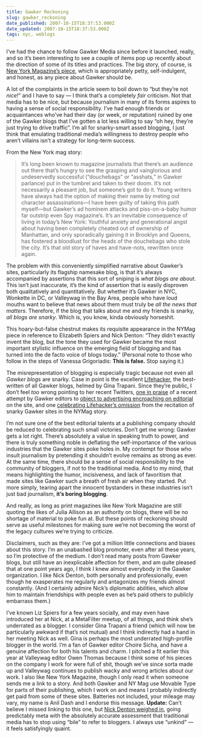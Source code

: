 ```yaml
---
title: Gawker Reckoning
slug: gawker_reckoning
date_published: 2007-10-15T18:37:53.000Z
date_updated: 2007-10-15T18:37:53.000Z
tags: nyc, weblogs
---
```


I’ve had the chance to follow Gawker Media since before it launched, really, and so it’s been interesting to see a couple of items pop up recently about the direction of some of its titles and practices. The big story, of course, is [New York Magazine’s piece](http://www.printthis.clickability.com/pt/cpt?action=cpt&amp;title=Gawker+and+the+Rage+of+the+Creative+Underclass+--+New+York+Magazine&amp;expire=&amp;urlID=24417874&amp;fb=Y&amp;url=http%3A%2F%2Fnymag.com%2Fnews%2Ffeatures%2F39319%2F%3Fftr-promo&amp;partnerID=73272), which is appropriately petty, self-indulgent, and honest, as any piece about Gawker should be.

A lot of the complaints in the article seem to boil down to “but they’re not *nice*!” and I have to say — I think that’s a completely *fair* criticism. Not that media has to be nice, but because journalism in many of its forms aspires to having a sense of social responsibility. I’ve had enough friends or acquaintances who’ve had their day (or week, or reputation) ruined by one of the Gawker blogs that I’ve gotten a lot less willing to say “oh hey, they’re just trying to drive traffic”. I’m all for snarky-smart assed blogging, I just think that emulating traditional media’s willingness to destroy people who aren’t villains isn’t a strategy for long-term success.

From the New York mag story:

> It’s long been known to magazine journalists that there’s an audience out there that’s hungry to see the grasping and vainglorious and undeservedly successful (“douchebags” or “asshats,” in Gawker parlance) put in the tumbrel and taken to their doom. It’s not necessarily a pleasant job, but someone’s got to do it. Young writers have always had the option of making their name by meting out character assassinations—I have been guilty of taking this path myself—but Gawker’s ad hominem attacks and piss-on-a-baby humor far outstrip even Spy magazine’s. It’s an inevitable consequence of living in today’s New York: Youthful anxiety and generational angst about having been completely cheated out of ownership of Manhattan, and only sporadically gaining it in Brooklyn and Queens, has fostered a bloodlust for the heads of the douchebags who stole the city. It’s that old story of haves and have-nots, rewritten once again.

The problem with this conveniently simplified narrative about Gawker’s sites, particularly its flagship namesake blog, is that it’s always accompanied by assertions that this sort of sniping is *what blogs are about*. This isn’t just inaccurate, it’s the kind of assertion that is easily disproven both qualitatively and quantitatively. But whether it’s Gawker in NYC, Wonkette in DC, or Valleywag in the Bay Area, people who have loud mouths want to believe that news about them must truly be *all the news that matters*. Therefore, if the blog that talks about me and my friends is snarky, *all blogs are snarky*. Which is, you know, kinda obviously horseshit.

This hoary-but-false chestnut makes its requisite appearance in the NYMag piece in reference to Elizabeth Spiers and Nick Denton: “They didn’t exactly invent the blog, but the tone they used for Gawker became the most important stylistic influence on the emerging field of blogging and has turned into the de facto voice of blogs today.” (Personal note to those who follow in the steps of Vanessa Grigoriadis: **This is false.** Stop saying it.)

The misrepresentation of blogging is especially tragic because not even all *Gawker blogs* are snarky. Case in point is the excellent [Lifehacker](http://www.lifehacker.com/), the best-written of all Gawker blogs, helmed by Gina Trapani. Since they’re public, I don’t feel *too* wrong pointing to her recent Twitters, [one in praise](http://twitter.com/ginatrapani/statuses/331591822) of a recent attempt by Gawker editors to [object to advertising encroaching on editorial](http://gawker.com/news/transparency/should-we-be-on-strike-309077.php) on the site, and one [celebrating Lifehacker’s omission](http://twitter.com/ginatrapani/statuses/337669362) from the recitation of snarky Gawker sites in the NYMag story.

I’m not sure one of the best editorial talents at a publishing company should be reduced to celebrating such small victories. Don’t get me wrong: Gawker gets a lot right. There’s absolutely a value in speaking truth to power, and there is truly something noble in deflating the self-importance of the various industries that the Gawker sites poke holes in. My contempt for those who insult journalism by pretending it shouldn’t evolve remains as strong as ever. At the same time, there should be a sense of social responsibility to the community of bloggers, if not to the traditional media. And to my mind, that means highlighting the humor, incisiveness, and lack of favoritism that made sites like Gawker such a breath of fresh air when they started. Put more simply, tearing apart the innocent bystanders in these industries isn’t just bad journalism, **it’s boring blogging**.

And really, as long as print magazines like New York Magazine are still quoting the likes of Julia Allison as an authority on blogs, there will be no shortage of material to poke fun at. But these points of reckoning should serve as useful milestones for making sure we’re not becoming the worst of the legacy cultures we’re trying to criticize.

Disclaimers, such as they are: I’ve got a million little connections and biases about this story. I’m an unabashed blog promoter, even after all these years, so I’m protective of the medium. I don’t read many posts from Gawker blogs, but still have an inexplicable affection for them, and am quite pleased that at one point years ago, I think I knew almost everybody in the Gawker organization. I like Nick Denton, both personally and professionally, even though he exasperates me regularly and antagonizes my friends almost constantly. (And I certainly admire Nick’s diplomatic abilities, which allow him to maintain friendships with people even as he’s paid others to publicly embarrass them.)

I’ve known Liz Spiers for a few years socially, and may even have introduced her at Nick, at a MetaFilter meetup, of all things, and think she’s underrated as a blogger. I consider Gina Trapani a friend (which will now be particularly awkward if that’s not mutual) and I think indirectly had a hand in her meeting Nick as well. Gina is perhaps the most underrated high-profile blogger in the world. I’m a fan of Gawker editor Choire Sicha, and have a genuine affection for both his talents and charm. I pitched a fit earlier this year at Valleywag editor Owen Thomas because I think some of his pieces on the company I work for were full of shit, though we’ve since sorta made up and Valleywag continues to publish wacky and wrong articles about our work. I also like New York Magazine, though I only read it when someone sends me a link to a story. And both Gawker and NY Mag use Movable Type for parts of their publishing, which I work on and means I probably indirectly get paid from some of these sites. Batteries not included, your mileage may vary, my name is Anil Dash and I endorse this message.
**Update:** Can’t believe I missed linking to this one, but [Nick Denton weighed in](http://www.nickdenton.org/002217.html), going predictably meta with the absolutely accurate assessment that traditional media has to stop using “bile” to refer to bloggers. I always use “unkind” — it feels satisfyingly quaint.

